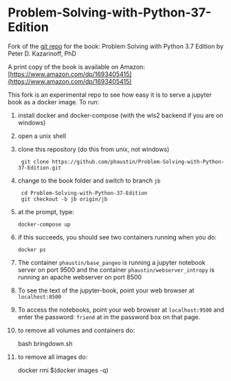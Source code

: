 # Problem-Solving-with-Python-37-Edition

Fork of the [git repo](https://github.com/ProfessorKazarinoff/Problem-Solving-with-Python-37-Edition.git) for the book: Problem Solving with Python 3.7 Edition by Peter D. Kazarinoff, PhD

A print copy of the book is available on Amazon: [https://www.amazon.com/dp/1693405415](https://www.amazon.com/dp/1693405415)


This fork is an experimental repo to see how easy it is to serve a jupyter book as a docker image.  To run:

1) install docker and docker-compose (with the wls2 backend if you are on windows)
2) open a unix shell
3) clone this repository  (do this from unix, not windows)

        git clone https://github.com/phaustin/Problem-Solving-with-Python-37-Edition.git

4) change to the book folder and switch to branch `jb`

        cd Problem-Solving-with-Python-37-Edition
        git checkout -b jb origin/jb

5) at the prompt, type:

       docker-compose up

6) if this succeeds, you should see two containers running when you do:

       docker ps

7) The container `phaustin/base_pangeo` is running a jupyter notebook server on port 9500
   and the container `phaustin/webserver_intropy` is running an apache webserver on port 8500

8) To see the text of the jupyter-book, point your web browser at `localhost:8500 `

9) To access the notebooks, point your web browser at `localhost:9500` and enter the password: `friend` at in the password box on that page.

10) to remove all volumes and containers do:

       bash bringdown.sh

11) to remove all images do:

       docker rmi $(docker images -q)
